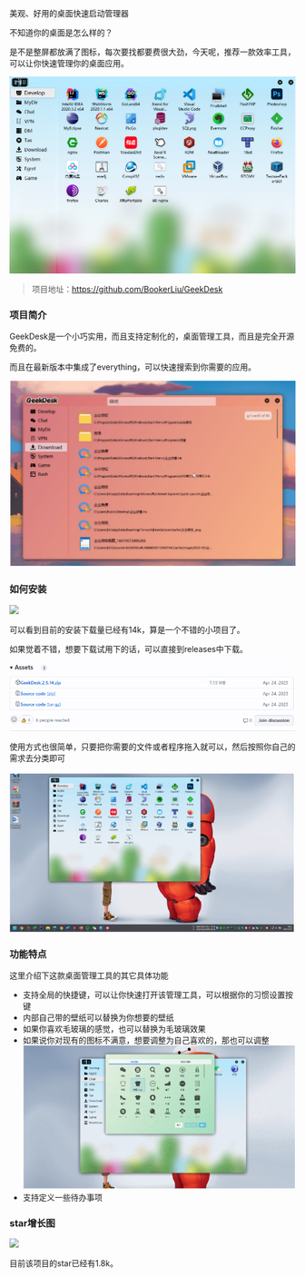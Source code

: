美观、好用的桌面快速启动管理器

不知道你的桌面是怎么样的？

是不是整屏都放满了图标，每次要找都要费很大劲，今天呢，推荐一款效率工具，可以让你快速管理你的桌面应用。

![demo](image.png)

>项目地址：https://github.com/BookerLiu/GeekDesk

### 项目简介

GeekDesk是一个小巧实用，而且支持定制化的，桌面管理工具，而且是完全开源免费的。

而且在最新版本中集成了everything，可以快速搜索到你需要的应用。

![全局搜索微信](image-1.png)

### 如何安装

 ![](https://img.shields.io/github/downloads/BookerLiu/GeekDesk/total?style=flat-square)

可以看到目前的安装下载量已经有14k，算是一个不错的小项目了。

如果觉着不错，想要下载试用下的话，可以直接到releases中下载。

![download](image-2.png)

使用方式也很简单，只要把你需要的文件或者程序拖入就可以，然后按照你自己的需求去分类即可

![按需分类](image-4.png)

### 功能特点

这里介绍下这款桌面管理工具的其它具体功能

- 支持全局的快捷键，可以让你快速打开该管理工具，可以根据你的习惯设置按键
- 内部自己带的壁纸可以替换为你想要的壁纸
- 如果你喜欢毛玻璃的感觉，也可以替换为毛玻璃效果
- 如果说你对现有的图标不满意，想要调整为自己喜欢的，那也可以调整
![调整图标样式](image-3.png)
- 支持定义一些待办事项
  

### star增长图

 ![](https://img.shields.io/github/stars/BookerLiu/GeekDesk?style=flat-square)

 目前该项目的star已经有1.8k。